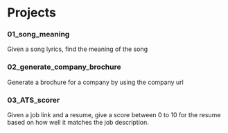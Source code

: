 
# Projects

### 01_song_meaning

Given a song lyrics, find the meaning of the song

### 02_generate_company_brochure

Generate a brochure for a company by using the company url

### 03_ATS_scorer

Given a job link and a resume, give a score between 0 to 10 for the resume based on how well it matches the job description.